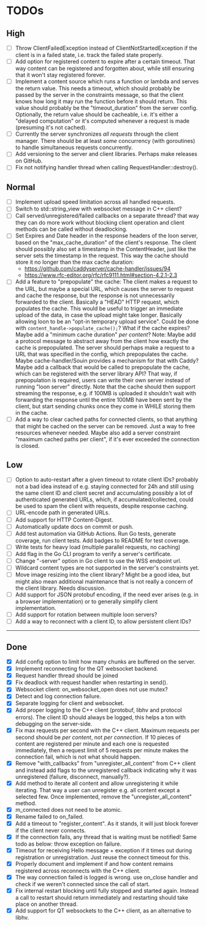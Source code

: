 # TODOs

## High

- [ ] Throw ClientFailedException instead of ClientNotStartedException
    if the client is in a failed state,
    i.e. track the failed state properly.
- [ ] Add option for registered content to expire after a certain timeout.
    That way content can be registered and forgotten about,
    while still ensuring that it won't stay registered forever.
- [ ] Implement a content source which runs a function or lambda
    and serves the return value.
    This needs a timeout, which should probably be passed by the server
    in the constraints message, so that the client knows how long
    it may run the function before it should return.
    This value should probably be the "timeout_duration" from the server config.
    Optionally, the return value should be cacheable,
    i.e. it's either a "delayed computation"
    or it's computed whenever a request is made (presuming it's not cached).
- [ ] Currently the server synchronizes *all requests*
    through the client manager.
    There should be at least *some* concurrency (with goroutines)
    to handle simultaneous requests concurrently.
- [ ] Add versioning to the server and client libraries.
    Perhaps make releases on GitHub.
- [ ] Fix not notifying handler thread when calling RequestHandler::destroy().

## Normal

- [ ] Implement upload speed limitation across all handled requests.
- [ ] Switch to std::string_view with websocket message in C++ client?
- [ ] Call served/unregistered/failed callbacks on a separate thread?
    that way they can do more work without blocking client operation
    and client methods can be called without deadlocking.
- [ ] Set Expires and Date header in the response headers of the loon server,
    based on the "max_cache_duration" of the client's response.
    The client should possibly also set a timestamp in the ContentHeader,
    just like the server sets the timestamp in the request.
    This way the cache should store it no longer than the max cache duration:
    - https://github.com/caddyserver/cache-handler/issues/94
    - https://www.rfc-editor.org/rfc/rfc9111.html#section-4.2.1-2.3
- [ ] Add a feature to "prepopulate" the cache:
    The client makes a request to the URL, but maybe a special URL,
    which causes the server to request and cache the response,
    but the response is not unnecessarily forwarded to the client.
    Basically a "HEAD" HTTP request, which populates the cache.
    This would be useful to trigger an immediate upload of the data,
    in case the upload might take longer.
    Basically allowing loon to be an "opt-in temporary upload service".
    Could be done with `content_handle->populate_cache();`?
    What if the cache expires?
    Maybe add a "minimum cache duration" *per content*?
    Note: Maybe add a protocol message to abstract away from the client
    how exactly the cache is prepopulated.
    The server should perhaps make a request to a URL
    that was specified in the config, which prepopulates the cache.
    Maybe cache-handler/Souin provides a mechanism for that with Caddy?
    Maybe add a callback that would be called to prepopulate the cache,
    which can be registered with the server library API?
    That way, if prepopulation is required, users can write their own server
    instead of running "loon server" directly.
    Note that the cache should then support streaming the response,
    e.g. if 100MB is uploaded it shouldn't wait with forwarding the response
    until the entire 100MB have been sent by the client,
    but start sending chunks once they come in WHILE storing them in the cache.
- [ ] Add a way to clear cached paths for connected clients,
    so that anything that might be cached on the server can be removed.
    Just a way to free resources whenever needed.
    Maybe also add a server constraint "maximum cached paths per client",
    if it's ever exceeded the connection is closed.

## Low

- [ ] Option to auto-restart after a given timeout to rotate client IDs?
    probably not a bad idea instead of e.g. staying connected for 24h
    and still using the same client ID and client secret
    and accumulating possibly a lot of authenticated generated URLs,
    which, if accumulated/collected, could be used to spam the client
    with requests, despite response caching.
- [ ] URL-encode path in generated URLs.
- [ ] Add support for HTTP Content-Digest.
- [ ] Automatically update docs on commit or push.
- [ ] Add test automation via GitHub Actions.
    Run Go tests, generate coverage, run client tests.
    Add badges to README for test coverage.
- [ ] Write tests for heavy load (multiple parallel requests, no caching)
- [ ] Add flag in the Go CLI program to verify a server's certificate.
- [ ] Change "-server" option in Go client to use the WSS endpoint url.
- [ ] Wildcard content types are not supported in the server's constraints yet.
- [ ] Move image resizing into the client library?
    Might be a good idea, but might also mean additional maintenance
    that is not really a concern of the client library.
    Needs discussion.
- [ ] Add support for JSON protobuf encoding, if the need ever arises
    (e.g. in a browser implementation)
    or to generally simplify client implementation.
- [ ] Add support for rotation between multiple loon servers?
- [ ] Add a way to reconnect with a client ID,
    to allow persistent client IDs?

---

## Done

- [x] Add config option to limit how many chunks are buffered on the server.
- [x] Implement reconnecting for the QT websocket backend.
- [x] Request handler thread should be joined
- [x] Fix deadlock with request handler when restarting in send().
- [x] Websocket client: on_websocket_open does not use mutex?
- [x] Detect and log connection failure.
- [x] Separate logging for client and websocket.
- [x] Add proper logging to the C++ client
    (protobuf, libhv and protocol errors).
    The client ID should always be logged,
    this helps a ton with debugging on the server-side.
- [x] Fix max requests per second with the C++ client.
    Maximum requests per second should be *per content*,
    not *per connection*.
    If 10 pieces of content are registered per minute
    and each one is requested immediately,
    then a request limit of 5 requests per minute makes the connection fail,
    which is not what should happen.
- [x] Remove "with_callbacks" from "unregister_all_content" from C++ client
    and instead add flags to the unregistered callback
    indicating why it was unregistered (failure, disconnect, manually?).
- [x] Add method to iterate all content
    and allow unregistering it while iterating.
    That way a user can unregister e.g. all content except a selected few.
    Once implemented, remove the "unregister_all_content" method.
- [x] m_connected does not need to be atomic.
- [x] Rename failed to on_failed.
- [x] Add a timeout to "register_content".
    As it stands, it will just block forever if the client never connects.
- [x] If the connection fails, any thread that is waiting must be notified!
    Same todo as below: throw exception on failure.
- [x] Timeout for receiving Hello message
    \+ exception if it times out during registration or unregistration.
    Just reuse the connect timeout for this.
- [x] Properly document and implement if and how
    content remains registered across reconnects with the C++ client.
- [x] The way connection failed is logged is wrong. use on_close handler
    and check if we weren't connected since the call of start.
- [x] Fix internal restart blocking until fully stopped and started again.
    Instead a call to restart should return immediately
    and restarting should take place on another thread.
- [x] Add support for QT websockets to the C++ client,
    as an alternative to libhv.
